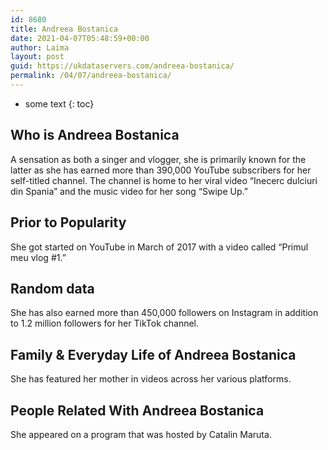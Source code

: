 ```yaml
---
id: 8680
title: Andreea Bostanica
date: 2021-04-07T05:48:59+00:00
author: Laima
layout: post
guid: https://ukdataservers.com/andreea-bostanica/
permalink: /04/07/andreea-bostanica/
---
```


* some text
{: toc}


## Who is Andreea Bostanica
                  
                  
                  
A sensation as both a singer and vlogger, she is primarily known for the latter as she has earned more than 390,000 YouTube subscribers for her self-titled channel. The channel is home to her viral video &#8220;Inecerc dulciuri din Spania&#8221; and the music video for her song &#8220;Swipe Up.&#8221;
                  
              
            
              
            
                
                
                
## Prior to Popularity
                  
                  
                  
She got started on YouTube in March of 2017 with a video called &#8220;Primul meu vlog #1.&#8221;
                  
              
            
              
            
                
                
                
## Random data
                  
                  
                  
She has also earned more than 450,000 followers on Instagram in addition to 1.2 million followers for her TikTok channel.
                  
              
            
              
            
                
                
                
## Family & Everyday Life of Andreea Bostanica
                  
                  
                  
She has featured her mother in videos across her various platforms.
                  
              
            
              
            
                
                
                
## People Related With Andreea Bostanica
                  
                  
                  
She appeared on a program that was hosted by Catalin Maruta.
                  
              
            
              
            
                
              
            
              
              
            
            
              
            
          
          
          